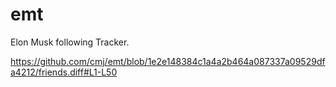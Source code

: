 # emt
Elon Musk following Tracker.

https://github.com/cmj/emt/blob/1e2e148384c1a4a2b464a087337a09529dfa4212/friends.diff#L1-L50

